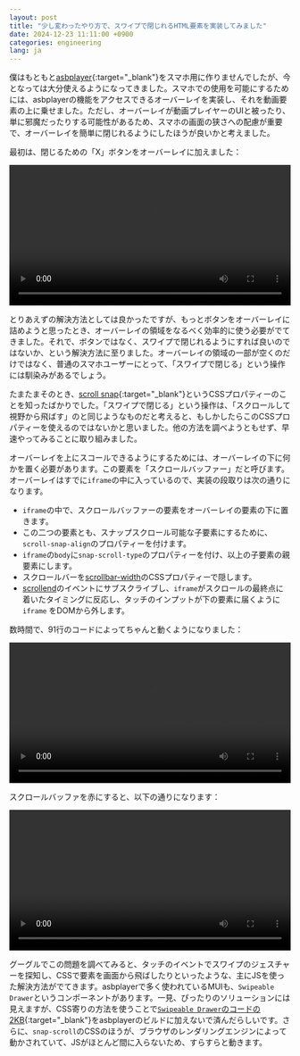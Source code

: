 ```yaml
---
layout: post
title: "少し変わったやり方で、スワイプで閉じれるHTML要素を実装してみました"
date: 2024-12-23 11:11:00 +0900
categories: engineering
lang: ja
---
```


僕はもともと[asbplayer](https://github.com/killergerbah/asbplayer){:target="\_blank"}をスマホ用に作りませんでしたが、今となっては大分使えるようになってきました。スマホでの使用を可能にするためには、asbplayerの機能をアクセスできるオーバーレイを実装し、それを動画要素の上に乗せました。ただし、オーバーレイが動画プレイヤーのUIと被ったり、単に邪魔だったりする可能性があるため、スマホの画面の狭さへの配慮が重要で、オーバーレイを簡単に閉じれるようにしたほうが良いかと考えました。

最初は、閉じるための「X」ボタンをオーバーレイに加えました：

<video controls width="100%" src="/assets/videos/swipeable-panel-in-asbplayer-0.mp4"></video>

とりあえずの解決方法としては良かったですが、もっとボタンをオーバーレイに詰めようと思ったとき、オーバーレイの領域をなるべく効率的に使う必要がでてきました。それで、ボタンではなく、スワイプで閉じれるようにすれば良いのではないか、という解決方法に至りました。オーバーレイの領域の一部が空くのだけではなく、普通のスマホユーザーにとって、「スワイプで閉じる」という操作には馴染みがあるでしょう。

たまたまそのとき、[scroll snap](https://developer.mozilla.org/en-US/docs/Web/CSS/CSS_scroll_snap){:target="\_blank"}というCSSプロパティーのことを知ったばかりでした。「スワイプで閉じる」という操作は、「スクロールして視野から飛ばす」のと同じようなものだと考えると、もしかしたらこのCSSプロパティーを使えるのではないかと思いました。他の方法を調べようともせず、早速やってみることに取り組みました。

オーバーレイを上にスコールできるようにするためには、オーバーレイの下に何かを置く必要があります。この要素を「スクロールバッファー」だと呼びます。オーバーレイはすでに`iframe`の中に入っているので、実装の段取りは次の通りになります。

- `iframe`の中で、スクロールバッファーの要素をオーバーレイの要素の下に置きます。
- この二つの要素とも、スナップスクロール可能な子要素にするために、`scroll-snap-align`のプロパティーを付けます。
- `iframe`の`body`に`snap-scroll-type`のプロパティーを付け、以上の子要素の親要素にします。
- スクロールバーを[scrollbar-width](https://developer.mozilla.org/en-US/docs/Web/CSS/scrollbar-width)のCSSプロパティーで隠します。
- [scrollend](https://developer.mozilla.org/en-US/docs/Web/API/Element/scrollend_event)のイベントにサブスクライブし、`iframe`がスクロールの最終点に着いたタイミングに反応し、タッチのインプットが下の要素に届くように`iframe` をDOMから外します。

数時間で、91行のコードによってちゃんと動くようになりました：

<video controls width="100%" src="/assets/videos/swipeable-panel-in-asbplayer-2.mp4"></video>

スクロールバッファを赤にすると、以下の通りになります：

<video controls width="100%" src="/assets/videos/swipeable-panel-in-asbplayer-1.mp4"></video>

グーグルでこの問題を調べてみると、タッチのイベントでスワイプのジェスチャーを探知し、CSSで要素を画面から飛ばしたりといったような、主にJSを使った解決方法がでてきます。asbplayerで多く使われているMUIも、`Swipeable Drawer`というコンポーネントがあります。一見、ぴったりのソリューションには見えますが、CSS寄りの方法を使うことで[`Swipeable Drawer`のコードの2KB](https://v4.mui.com/components/drawers/#swipeable){:target="\_blank"}をasbplayerのビルドに加えないで済んだらしいです。さらに、`snap-scroll`のCSSのほうが、ブラウザのレンダリングエンジンによって動かされていて、JSがほとんど間に入らないため、すらすらと動きます。